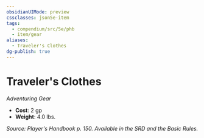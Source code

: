 ```yaml
---
obsidianUIMode: preview
cssclasses: json5e-item
tags:
  - compendium/src/5e/phb
  - item/gear
aliases:
  - Traveler's Clothes
dg-publish: true
---
```

# Traveler's Clothes
*Adventuring Gear*  

- **Cost**: 2 gp
- **Weight**: 4.0 lbs.

*Source: Player's Handbook p. 150. Available in the SRD and the Basic Rules.*